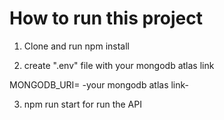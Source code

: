 # How to run this project

1.  Clone and run npm install

2. create ".env" file with your mongodb atlas link

MONGODB_URI= -your mongodb atlas link-

3. npm run start for run the API

